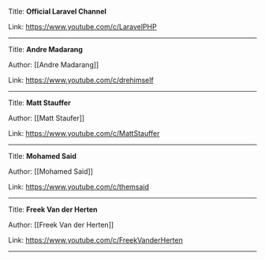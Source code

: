 
Title: **Official Laravel Channel**

Link: https://www.youtube.com/c/LaravelPHP

---

Title: **Andre Madarang**

Author: [[Andre Madarang]]

Link: https://www.youtube.com/c/drehimself

---
Title: **Matt Stauffer**

Author: [[Matt Staufer]]

Link: https://www.youtube.com/c/MattStauffer

---
Title: **Mohamed Said**

Author: [[Mohamed Said]]

Link: https://www.youtube.com/c/themsaid

---

Title: **Freek Van der Herten**

Author: [[Freek Van der Herten]]

Link: https://www.youtube.com/c/FreekVanderHerten

---